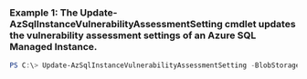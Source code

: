 ### Example 1: The Update-AzSqlInstanceVulnerabilityAssessmentSetting cmdlet updates the vulnerability assessment settings of an Azure SQL Managed Instance.
```powershell
PS C:\> Update-AzSqlInstanceVulnerabilityAssessmentSetting -BlobStorageSasUri <Uri> -InstanceName ContosoManagedInstanceName -ResourceGroupName MyResourceGroup
```


